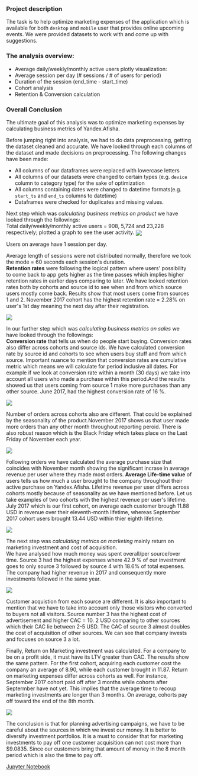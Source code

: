 ### Project description
The task is to help optimize marketing expenses of the application which is available for both `desktop` and `mobile` user that provides online upcoming events. We were provided datasets to work with and come up with suggestions.<br>


 ### The analysis overview:
 - Average daily/weekly/monthly active users  plotly visualization:
 - Average session per day (# sessions / # of users for period)
 - Duration of the session (end_time - start_time)
 - Cohort analysis
 - Retention & Conversion calculation


### Overall Conclusion
The ultimate goal of this analysis was to optimize marketing expenses by calculating business metrics of Yandex.Afisha.

Before jumping right into analysis, we had to do data preprocessing, getting the dataset cleaned and accurate. We have looked through each columns of the dataset and made decisions on preprocessing. The following changes have been made:  
 - All columns of our dataframes were replaced with lowercase letters  
 - All columns of our datasets were changed to certain types (e.g. `device` column to category type) for the sake of optimization  
 - All columns containing dates were changed to datetime formats(e.g. `start_ts` and `end_ts` columns to datetime)  
 - Dataframes were checked for duplicates and missing values.  

Next step which was *calculating business metrics on product* we have looked through the followings:  
Total daily/weekly/monthly active users = 908, 5,724 and 23,228 respectively; plotted a graph to see the user activity.
 <img src='./images/dau.jpeg' align='center' > 

Users on average have 1 session per day.

Average length of sessions were not distributed normally, therefore we took the mode = 60 seconds each session's duration.  
**Retention rates** were following the logical pattern where users' possibility to come back to app gets higher as the time passes which implies higher retention rates in earlier days comparing to later. We have looked retention rates both by cohorts and source id to see when and from which source users mostly come back. Results show that most users come from sources 1 and 2. November 2017 cohort has the highest retention rate = 2.28%  on user's 1st day meaning the next day after their registration. 

 <img src='./images/retention.jpeg' align='center'>  

In our further step which was *calculating business metrics on sales* we have looked through the followings:  
 **Conversion rate** that tells us when do people start buying. Conversion rates also differ across cohorts and source ids. We have calculated conversion rate by source id and cohorts to see when users buy stuff and from which source. Important nuance to mention that conversion rates are cumulative metric which means we will calculate for period inclusive all dates. For example if we look at conversion rate within a month (30 days) we take into account all users who made a purchase within this period.And the results showed us that users coming from source 1 make more purchases than any other source. June 2017, had the highest conversion rate of 16 %.

<img src='./images/conversion.jpeg' align='center'>   

 Number of orders across cohorts also are different. That could be explained by the seasonality of the product.November 2017 shows us that user made more orders than any other month throughout reporting peroid. There is also robust reason which is the Black Friday which takes place on the Last Friday of November each year.

<img src='./images/orders.jpeg' align='center' > 

 Following orders we have calculated the average purchase size that coincides with November month showing the significant incrase in average revenue per user where they made most orders.
 **Average Life-time value** of users tells us how much a user brought to the company throughout their active purchase on Yandex.Afisha. Lifetime revenue per user differs across cohorts mostly because of seasonality as we have mentioned before. Let us take examples of two cohorts with the highest revenue per user's lifetime. July 2017 which is our first cohort, on average each customer brough  11.88 USD  in revenue over their eleventh-month lifetime, whereas September 2017 cohort users brought 13.44 USD within thier eighth lifetime.

<img src='./images/ltv.jpeg' align='center'>  

The next step was *calculating metrics on marketing* mainly return on marketing investment and cost of acquisition.  
 We have analysed how much money was spent overall/per source/over time. Source 3 had the highest expenses where 42.9 % of our investment goes to only source 3 followed by source 4 with 18.6% of total expenses. The company had higher revenue in 2017 and consequently more investments followed in the same year.

<img src='./images/expense.jpeg' align='center'> 

 Customer acquistion from each source are different. It is also important to mention that we have to take into account only those visitors who converted to buyers not all visitors. Source number 3 has the highest cost of advertisement and higher CAC = 10. 2 USD comparing to other sources which their CAC lie between 2-5 USD. The CAC of source 3 almost doubles the cost of acquisition of other sources. We can see that company invests and focuses on source 3 a lot. 

Finally, Return on Marketing investment was calculated. For a company to be on a profit side, it must have its LTV greater than CAC. The results show the same pattern.  For the first cohort, acquiring each customer cost the company an average of 8.90, while each customer brought in 11.87. Return on marketing expenses differ across cohorts as well. For instance, September 2017 cohort paid off after 3 months while cohorts after Septermber have not yet. This implies that the average time to recoup marketing investments are longer than 3 months. On average, cohorts pay off toward the end of the 8th month.

<img src='./images/roi.jpeg' align='center' > 

The conclusion is that for planning advertising campaigns, we have to be careful about the sources in which we invest our money. It is better to diversify investment portfolios. It is a must to consider that for marketing investments to pay off one customer acquisition can not cost more than $9.0835. Since our customers bring that amount of money in the 8 month period which is also the time to pay off.

<a href="./marketing_expenses_optimization.ipynb">Jupyter Notebook</a>   
 
